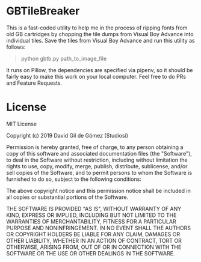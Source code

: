 # GBTileBreaker

This is a fast-coded utility to help me in the process of ripping fonts from old GB cartridges by chopping the tile dumps from Visual Boy Advance into individual tiles. Save the tiles from Visual Boy Advance and run this utility as follows:

> python gbtb.py path_to_image_file 

It runs on Pillow, the dependencies are specified via pipenv, so it should be fairly easy to make this work on your local computer. Feel free to do PRs and Feature Requests.

# License

MIT License

Copyright (c) 2019 David Gil de Gómez (Studiosi)

Permission is hereby granted, free of charge, to any person obtaining a copy
of this software and associated documentation files (the "Software"), to deal
in the Software without restriction, including without limitation the rights
to use, copy, modify, merge, publish, distribute, sublicense, and/or sell
copies of the Software, and to permit persons to whom the Software is
furnished to do so, subject to the following conditions:

The above copyright notice and this permission notice shall be included in all
copies or substantial portions of the Software.

THE SOFTWARE IS PROVIDED "AS IS", WITHOUT WARRANTY OF ANY KIND, EXPRESS OR
IMPLIED, INCLUDING BUT NOT LIMITED TO THE WARRANTIES OF MERCHANTABILITY,
FITNESS FOR A PARTICULAR PURPOSE AND NONINFRINGEMENT. IN NO EVENT SHALL THE
AUTHORS OR COPYRIGHT HOLDERS BE LIABLE FOR ANY CLAIM, DAMAGES OR OTHER
LIABILITY, WHETHER IN AN ACTION OF CONTRACT, TORT OR OTHERWISE, ARISING FROM,
OUT OF OR IN CONNECTION WITH THE SOFTWARE OR THE USE OR OTHER DEALINGS IN THE
SOFTWARE.
